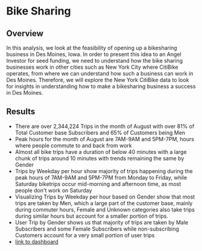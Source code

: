 # Bike Sharing

## Overview 
In this analysis, we look at the feasibility of opening up a bikesharing business in Des Moines, Iowa. In order to present this idea to an Angel Investor for seed funding, we need to understand how the bike sharing businesses work in other cities such as New York City where CitiBike operates, from where we can understand how such a business can work in Des Moines. Therefore, we will explore the New York CitiBike data to look for insights in understanding how to make a bikesharing business a success in Des Moines. 

## Results 
* There are over 2,344,224 Trips in the month of August with over 81% of Total Customer base Subscribers and 65% of Customers being Men
* Peak hours for the month of August are 7AM-9AM and 5PM-7PM, hours where people commute to and back from work
* Almost all bike trips have a duration of below 40 minutes with a large chunk of trips around 10 minutes with trends remaining the same by Gender
* Trips by Weekday per hour show majority of trips happening during the peak hours of 7AM-9AM and 5PM-7PM from Monday to Friday, while Saturday biketrips occur mid-morning and afternoon time, as most people don't work on Saturday
* Visualizing Trips by Weekday per hour based on Gender show that most trips are taken by Men, which a large part of the customer base, mainly during commuter hours, Female and Unknown categories also take trips during similar hours but account for a smaller portion of trips. 
* User Trip by Gender shows us that majority of trips are taken by Male Subscribers and some Female Subscribers while non-subscribing Customers account for a very small portion of user trips
* [link to dashboard]("https://public.tableau.com/app/profile/mobin.piracha/viz/NYCChallenge/NYCChallengeStory")
